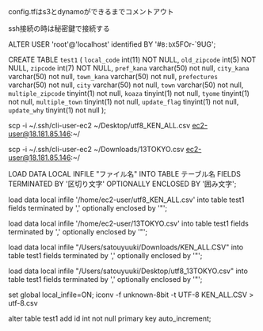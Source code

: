 config.tfはs3とdynamoができるまでコメントアウト

ssh接続の時は秘密鍵で接続する

ALTER USER 'root'@'localhost' identified BY '#`B:bX`5FOr-`9UG';

CREATE TABLE `test1` (
  `local_code` int(11) NOT NULL,
  `old_zipcode` int(5) NOT NULL,
  `zipcode` int(7) NOT NULL,
  `pref_kana` varchar(50) not null,
  `city_kana` varchar(50) not null,
  `town_kana` varchar(50) not null,
  `prefectures` varchar(50) not null,
  `city` varchar(50) not null,
  `town` varchar(50) not null,
  `multiple_zipcode` tinyint(1) not null,
  `koaza` tinyint(1) not null,
  `tyome` tinyint(1) not null,
  `multiple_town` tinyint(1) not null,
  `update_flag` tinyint(1) not null,
  `update_why` tinyint(1) not null
);

scp -i ~/.ssh/cli-user-ec2 ~/Desktop/utf8_KEN_ALL.csv ec2-user@18.181.85.146:~/

scp -i ~/.ssh/cli-user-ec2 ~/Downloads/13TOKYO.csv ec2-user@18.181.85.146:~/

LOAD DATA LOCAL INFILE "ファイル名"
INTO TABLE テーブル名 
FIELDS TERMINATED BY '区切り文字'
OPTIONALLY ENCLOSED BY '囲み文字';

load data local infile '/home/ec2-user/utf8_KEN_ALL.csv' into table test1 fields terminated by ',' optionally enclosed by '"';

load data local infile '/home/ec2-user/13TOKYO.csv' into table test1 fields terminated by ',' optionally enclosed by '"';

load data local infile "/Users/satouyuuki/Downloads/KEN_ALL.CSV" into table test1 fields terminated by ',' optionally enclosed by '"';

load data local infile "/Users/satouyuuki/Desktop/utf8_13TOKYO.csv" into table test1 fields terminated by ',' optionally enclosed by '"';

set global local_infile=ON;
iconv -f unknown-8bit -t UTF-8 KEN_ALL.CSV > utf-8.csv

alter table test1 add id int not null primary key auto_increment;

